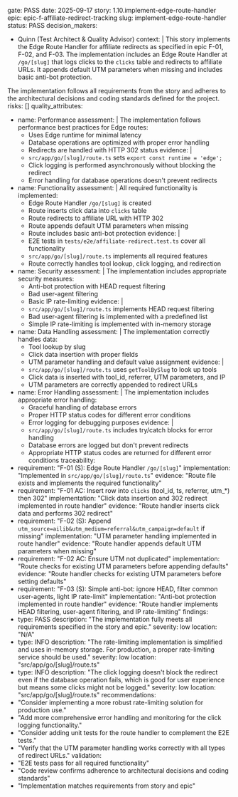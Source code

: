gate: PASS
date: 2025-09-17
story: 1.10.implement-edge-route-handler
epic: epic-f-affiliate-redirect-tracking
slug: implement-edge-route-handler
status: PASS
decision_makers:
  - Quinn (Test Architect & Quality Advisor)
context: |
  This story implements the Edge Route Handler for affiliate redirects as specified in epic F-01, F-02, and F-03.
  The implementation includes an Edge Route Handler at `/go/[slug]` that logs clicks to the `clicks` table and redirects to affiliate URLs.
  It appends default UTM parameters when missing and includes basic anti-bot protection.
  
  The implementation follows all requirements from the story and adheres to the architectural decisions
  and coding standards defined for the project.
risks: []
quality_attributes:
  - name: Performance
    assessment: |
      The implementation follows performance best practices for Edge routes:
      - Uses Edge runtime for minimal latency
      - Database operations are optimized with proper error handling
      - Redirects are handled with HTTP 302 status
    evidence: |
      - `src/app/go/[slug]/route.ts` sets `export const runtime = 'edge';`
      - Click logging is performed asynchronously without blocking the redirect
      - Error handling for database operations doesn't prevent redirects
  - name: Functionality
    assessment: |
      All required functionality is implemented:
      - Edge Route Handler `/go/[slug]` is created
      - Route inserts click data into `clicks` table
      - Route redirects to affiliate URL with HTTP 302
      - Route appends default UTM parameters when missing
      - Route includes basic anti-bot protection
    evidence: |
      - E2E tests in `tests/e2e/affiliate-redirect.test.ts` cover all functionality
      - `src/app/go/[slug]/route.ts` implements all required features
      - Route correctly handles tool lookup, click logging, and redirection
  - name: Security
    assessment: |
      The implementation includes appropriate security measures:
      - Anti-bot protection with HEAD request filtering
      - Bad user-agent filtering
      - Basic IP rate-limiting
    evidence: |
      - `src/app/go/[slug]/route.ts` implements HEAD request filtering
      - Bad user-agent filtering is implemented with a predefined list
      - Simple IP rate-limiting is implemented with in-memory storage
  - name: Data Handling
    assessment: |
      The implementation correctly handles data:
      - Tool lookup by slug
      - Click data insertion with proper fields
      - UTM parameter handling and default value assignment
    evidence: |
      - `src/app/go/[slug]/route.ts` uses `getToolBySlug` to look up tools
      - Click data is inserted with tool_id, referrer, UTM parameters, and IP
      - UTM parameters are correctly appended to redirect URLs
  - name: Error Handling
    assessment: |
      The implementation includes appropriate error handling:
      - Graceful handling of database errors
      - Proper HTTP status codes for different error conditions
      - Error logging for debugging purposes
    evidence: |
      - `src/app/go/[slug]/route.ts` includes try/catch blocks for error handling
      - Database errors are logged but don't prevent redirects
      - Appropriate HTTP status codes are returned for different error conditions
traceability:
  - requirement: "F-01 (S): Edge Route Handler `/go/[slug]`"
    implementation: "Implemented in `src/app/go/[slug]/route.ts`"
    evidence: "Route file exists and implements the required functionality"
  - requirement: "F-01 AC: Insert row into `clicks` (tool_id, ts, referrer, utm_*) then 302"
    implementation: "Click data insertion and 302 redirect implemented in route handler"
    evidence: "Route handler inserts click data and performs 302 redirect"
  - requirement: "F-02 (S): Append `utm_source=ailib&utm_medium=referral&utm_campaign=default` if missing"
    implementation: "UTM parameter handling implemented in route handler"
    evidence: "Route handler appends default UTM parameters when missing"
  - requirement: "F-02 AC: Ensure UTM not duplicated"
    implementation: "Route checks for existing UTM parameters before appending defaults"
    evidence: "Route handler checks for existing UTM parameters before setting defaults"
  - requirement: "F-03 (S): Simple anti-bot: ignore HEAD, filter common user-agents, light IP rate-limit"
    implementation: "Anti-bot protection implemented in route handler"
    evidence: "Route handler implements HEAD filtering, user-agent filtering, and IP rate-limiting"
findings:
  - type: PASS
    description: "The implementation fully meets all requirements specified in the story and epic."
    severity: low
    location: "N/A"
  - type: INFO
    description: "The rate-limiting implementation is simplified and uses in-memory storage. For production, a proper rate-limiting service should be used."
    severity: low
    location: "src/app/go/[slug]/route.ts"
  - type: INFO
    description: "The click logging doesn't block the redirect even if the database operation fails, which is good for user experience but means some clicks might not be logged."
    severity: low
    location: "src/app/go/[slug]/route.ts"
recommendations:
  - "Consider implementing a more robust rate-limiting solution for production use."
  - "Add more comprehensive error handling and monitoring for the click logging functionality."
  - "Consider adding unit tests for the route handler to complement the E2E tests."
  - "Verify that the UTM parameter handling works correctly with all types of redirect URLs."
validation:
  - "E2E tests pass for all required functionality"
  - "Code review confirms adherence to architectural decisions and coding standards"
  - "Implementation matches requirements from story and epic"
